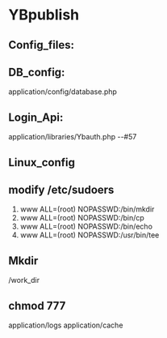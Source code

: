 YBpublish
====================


Config_files:
--------------

DB_config:
--------------
application/config/database.php


Login_Api:
--------------
application/libraries/Ybauth.php  --#57


Linux_config
--------------
modify /etc/sudoers
--------------
1. www     ALL=(root)      NOPASSWD:/bin/mkdir
2. www     ALL=(root)      NOPASSWD:/bin/cp
3. www     ALL=(root)      NOPASSWD:/bin/echo
4. www     ALL=(root)      NOPASSWD:/usr/bin/tee


Mkdir
--------------
/work_dir


chmod 777
--------------
application/logs
application/cache

